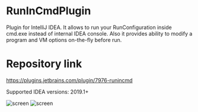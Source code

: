 # RunInCmdPlugin
Plugin for IntelliJ IDEA. It allows to run your RunConfiguration inside cmd.exe instead of internal IDEA console.
Also it provides ability to modify a program and VM options on-the-fly before run.

# Repository link
https://plugins.jetbrains.com/plugin/7976-runincmd


Supported IDEA versions: 2019.1+


![screen](https://cloud.githubusercontent.com/assets/741251/10416757/4080e210-702c-11e5-915c-f5df58583719.png)
![screen](https://cloud.githubusercontent.com/assets/741251/10416758/4545e02a-702c-11e5-87b0-f55b14152a0b.png)
